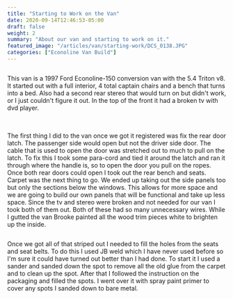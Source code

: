 ```yaml
---
title: "Starting to Work on the Van"
date: 2020-09-14T12:46:53-05:00
draft: false
weight: 2
summary: "About our van and starting to work on it."
featured_image: "/articles/van/starting-work/DCS_0138.JPG"
categories: ["Econoline Van Build"]
---
```


<img class="img-fluid" src="/articles/van/starting-work/DCS_0028.JPG" alt=""/>

This van is a 1997 Ford Econoline-150 conversion van with the 5.4 Triton v8. It started out with a full interior, 4 total captain chairs and a bench that turns into a bed. Also had a second rear stereo that would turn on but didn't work, or I just couldn't figure it out. In the top of the front it had a broken tv with dvd player.

<img class="img-fluid" src="/articles/van/starting-work/DCS_0060.JPG" alt=""/>
<img class="img-fluid" style="padding-top: 16px" src="/articles/van/starting-work/DCS_0040.JPG" alt=""/>

The first thing I did to the van once we got it registered was fix the rear door latch. The passenger side would open but not the driver side door. The cable that is used to open the door was stretched out to much to pull on the latch. To fix this I took some para-cord and tied it around the latch and ran it through where the handle is, so to open the door you pull on the ropes. Once both rear doors could open I took out the rear bench and seats. Carpet was the next thing to go. We ended up taking out the side panels too but only the sections below the windows. This allows for more space and we are going to build our own panels that will be functional and take up less space. Since the tv and stereo were broken and not needed for our van I took both of them out. Both of these had so many unnecessary wires. While I gutted the van Brooke painted all the wood trim pieces white to brighten up the inside.

<img class="img-fluid" src="/articles/van/starting-work/DCS_0138.JPG" alt=""/>

Once we got all of that striped out I needed to fill the holes from the seats and seat belts. To do this I used JB weld which I have never used before so I'm sure it could have turned out better than I had done. To start it I used a sander and sanded down the spot to remove all the old glue from the carpet and to clean up the spot. After that I followed the instruction on the packaging and filled the spots. I went over it with spray paint primer to cover any spots I sanded down to bare metal.    

<img class="img-fluid" src="/articles/van/starting-work/DCS_0193.JPG" alt=""/>
